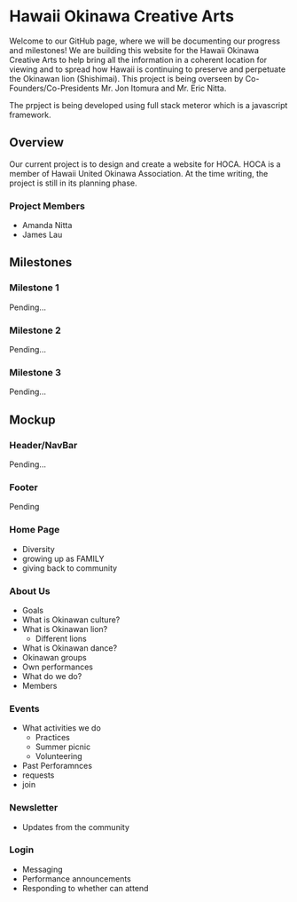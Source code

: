# Hawaii Okinawa Creative Arts
Welcome to our GitHub page, where we will be documenting our progress and milestones! We are building this website for the Hawaii Okinawa Creative Arts to help bring all the information in a coherent location for viewing and to spread how Hawaii is continuing to preserve and perpetuate the Okinawan lion (Shishimai). This project is being overseen by Co-Founders/Co-Presidents Mr. Jon Itomura and Mr. Eric Nitta. 

The prpject is being developed using full stack meteror which is a javascript framework. 

## Overview
Our current project is to design and create a website for HOCA. HOCA is a member of Hawaii United Okinawa Association. At the time writing, the project is still in its planning phase.

### Project Members
- Amanda Nitta
- James Lau

## Milestones

### Milestone 1
Pending...

### Milestone 2
Pending...

### Milestone 3
Pending...

## Mockup

### Header/NavBar
Pending...

### Footer
Pending

### Home Page
- Diversity
- growing up as FAMILY
- giving back to community

### About Us 
- Goals
-  What is Okinawan culture?
- What is Okinawan lion?
  - Different lions
- What is Okinawan dance?
- Okinawan groups 
- Own performances
- What do we do? 
- Members

### Events
- What activities we do 
  - Practices
  - Summer picnic 
  - Volunteering
- Past Perforamnces 
- requests 
- join

### Newsletter
- Updates from the community

### Login
- Messaging
- Performance announcements
- Responding to whether can attend
